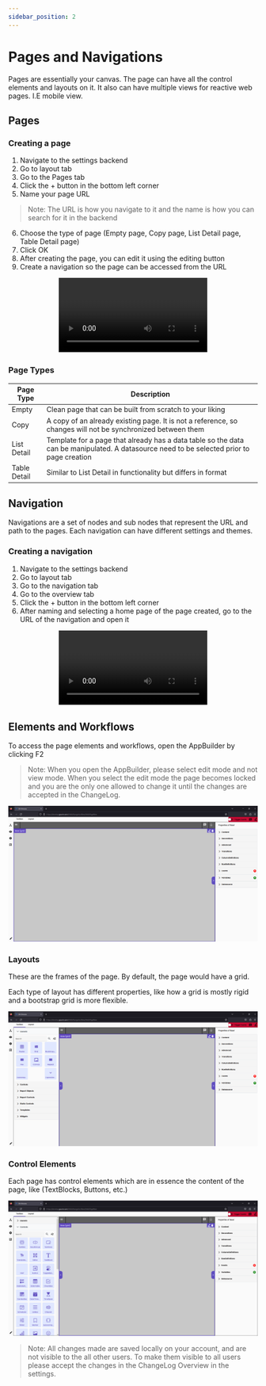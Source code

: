```yaml
---
sidebar_position: 2
---
```


# Pages and Navigations

Pages are essentially your canvas. The page can have all the control elements and layouts on it. It also can have multiple views for reactive web pages. I.E mobile view.

## Pages

### Creating a page

1. Navigate to the settings backend
2. Go to layout tab
3. Go to the Pages tab
4. Click the + button in the bottom left corner
5. Name your page URL
>Note: The URL is how you navigate to it and the name is how you can search for it in the backend
6. Choose the type of page (Empty page, Copy page, List Detail page, Table Detail page)
7. Click OK
8. After creating the page, you can edit it using the editing button
9. Create a navigation so the page can be accessed from the URL

<center>

<video controls="controls">
  <source src="/img/tut2-1.mov" />
</video>

</center>

### Page Types

| Page Type    | Description                                                                                                                               |
| ------------ | ----------------------------------------------------------------------------------------------------------------------------------------- |
| Empty        | Clean page that can be built from scratch to your liking                                                                                  |
| Copy         | A copy of an already existing page. It is not a reference, so changes will not be synchronized between them                               |
| List Detail  | Template for a page that already has a data table so the data can be manipulated. A datasource need to be selected prior to page creation |
| Table Detail | Similar to List Detail in functionality but differs in format                                                                             |

## Navigation

Navigations are a set of nodes and sub nodes that represent the URL and path to the pages. Each navigation can have different settings and themes.

### Creating a navigation

1. Navigate to the settings backend
2. Go to layout tab
3. Go to the navigation tab
4. Go to the overview tab
5. Click the + button in the bottom left corner
6. After naming and selecting a home page of the page created, go to the URL of the navigation and open it

<center>

<video controls="controls">
  <source src="/img/tut2-2.mov" />
</video>

</center>

## Elements and Workflows

To access the page elements and workflows, open the AppBuilder by clicking F2

>Note: When you open the AppBuilder, please select edit mode and not view mode. When you select the edit mode the page becomes locked and you are the only one allowed to change it until the changes are accepted in the ChangeLog.

<center>

![Elements and Workflows](../../static/img/tut2-3.png)

</center>

### Layouts

These are the frames of the page. By default, the page would have a grid.

Each type of layout has different properties, like how a grid is mostly rigid and a bootstrap grid is more flexible.

<center>

![Layouts](../../static/img/tut2-4.png)

</center>

### Control Elements

Each page has control elements which are in essence the content of the page, like (TextBlocks, Buttons, etc.)

<center>

![Control Elements](../../static/img/tut2-5.png)

</center>

>Note: All changes made are saved locally on your account, and are not visible to the all other users. To make them visible to all users please accept the changes in the ChangeLog Overview in the settings.
